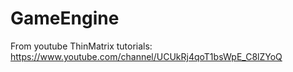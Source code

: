 # GameEngine
From youtube ThinMatrix tutorials: https://www.youtube.com/channel/UCUkRj4qoT1bsWpE_C8lZYoQ
